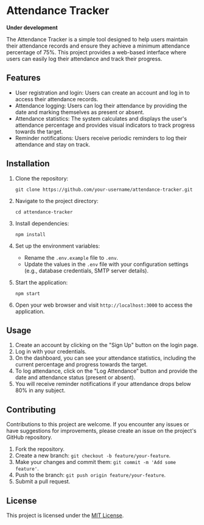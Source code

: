 # Attendance Tracker

**Under development**

The Attendance Tracker is a simple tool designed to help users maintain their attendance records and ensure they achieve a minimum attendance percentage of 75%. This project provides a web-based interface where users can easily log their attendance and track their progress.

## Features

- User registration and login: Users can create an account and log in to access their attendance records.
- Attendance logging: Users can log their attendance by providing the date and marking themselves as present or absent.
- Attendance statistics: The system calculates and displays the user's attendance percentage and provides visual indicators to track progress towards the target.
- Reminder notifications: Users receive periodic reminders to log their attendance and stay on track.

## Installation

1. Clone the repository:

   ```
   git clone https://github.com/your-username/attendance-tracker.git
   ```

2. Navigate to the project directory:

   ```
   cd attendance-tracker
   ```

3. Install dependencies:

   ```
   npm install
   ```

4. Set up the environment variables:
   
   - Rename the `.env.example` file to `.env`.
   - Update the values in the `.env` file with your configuration settings (e.g., database credentials, SMTP server details).

5. Start the application:

   ```
   npm start
   ```

6. Open your web browser and visit `http://localhost:3000` to access the application.

## Usage

1. Create an account by clicking on the "Sign Up" button on the login page.
2. Log in with your credentials.
3. On the dashboard, you can see your attendance statistics, including the current percentage and progress towards the target.
4. To log attendance, click on the "Log Attendance" button and provide the date and attendance status (present or absent).
5. You will receive reminder notifications if your attendance drops below 80% in any subject.

## Contributing

Contributions to this project are welcome. If you encounter any issues or have suggestions for improvements, please create an issue on the project's GitHub repository.

1. Fork the repository.
2. Create a new branch: `git checkout -b feature/your-feature`.
3. Make your changes and commit them: `git commit -m 'Add some feature'`.
4. Push to the branch: `git push origin feature/your-feature`.
5. Submit a pull request.

## License

This project is licensed under the [MIT License](LICENSE).

